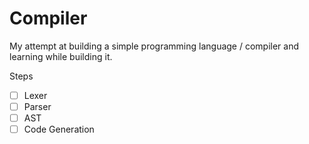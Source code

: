 # Compiler

My attempt at building a simple programming language / compiler and learning while building it.

Steps

- [ ] Lexer
- [ ] Parser
- [ ] AST
- [ ] Code Generation
